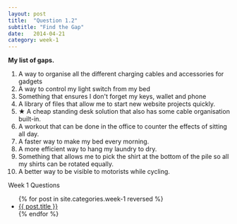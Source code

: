 ```yaml
---
layout: post
title:  "Question 1.2"
subtitle: "Find the Gap"
date:   2014-04-21
category: week-1
---
```


<p><strong>My list of gaps.</strong></p> <!-- more -->
<ol>
  <li>A way to organise all the different charging cables and accessories for gadgets</li>
  <li>A way to control my light switch from my bed</li>
  <li>Something that ensures I don't forget my keys, wallet and phone</li>
  <li>A library of files that allow me to start new website projects quickly.</li>
  <li>&#9733; A cheap standing desk solution that also has some cable organisation built-in.</li>
  <li>A workout that can be done in the office to counter the effects of sitting all day.</li>
  <li>A faster way to make my bed every morning.</li>
  <li>A more efficient way to hang my laundry to dry.</li>
  <li>Something that allows me to pick the shirt at the bottom of the pile so all my shirts can be rotated equally.</li>
  <li>A better way to be visible to motorists while cycling.</li>
</ol>
<p>Week 1 Questions</p>
<ul>
  {% for post in site.categories.week-1 reversed %}
  <li>
    <a href="{{ site.baseurl }}{{ post.url }}">{{ post.title }}</a>
  </li>
  {% endfor %}
</ul>